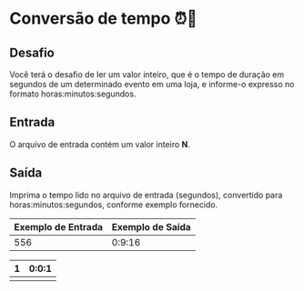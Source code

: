 #	Conversão de tempo :alarm_clock::arrows_counterclockwise:



## Desafio

Você terá o desafio de ler um valor inteiro, que é o tempo de duração em segundos de um determinado evento em uma loja, e informe-o expresso no formato horas:minutos:segundos.

## Entrada

O arquivo de entrada contém um valor inteiro **N**.

## Saída

Imprima o tempo lido no arquivo de entrada (segundos), convertido para horas:minutos:segundos, conforme exemplo fornecido.

 

| Exemplo de Entrada | Exemplo de Saída |
| ------------------ | ---------------- |
| 556                | 0:9:16           |

| 1    | 0:0:1 |
| ---- | ----- |
|      |       |